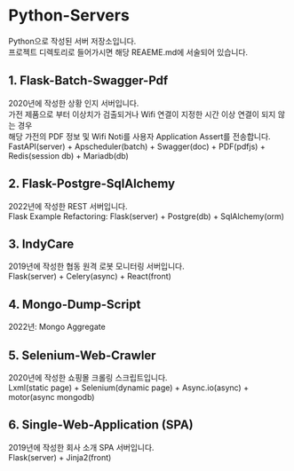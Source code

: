 # Python-Servers
Python으로 작성된 서버 저장소입니다. \
프로젝트 디렉토리로 들어가시면 해당 REAEME.md에 서술되어 있습니다.

## 1. Flask-Batch-Swagger-Pdf
2020년에 작성한 상황 인지 서버입니다. \
가전 제품으로 부터 이상치가 검출되거나 Wifi 연결이 지정한 시간 이상 연결이 되지 않는 경우 \
해당 가전의 PDF 정보 및 Wifi Noti를 사용자 Application Assert를 전송합니다. \
FastAPI(server) + Apscheduler(batch) + Swagger(doc) + PDF(pdfjs) + Redis(session db) + Mariadb(db)

## 2. Flask-Postgre-SqlAlchemy
2022년에 작성한 REST 서버입니다. \
Flask Example Refactoring: Flask(server) + Postgre(db) + SqlAlchemy(orm)

## 3. IndyCare
2019년에 작성한 협동 원격 로봇 모니터링 서버입니다. \
Flask(server) + Celery(async) + React(front)

## 4. Mongo-Dump-Script
2022년: Mongo Aggregate

## 5. Selenium-Web-Crawler
2020년에 작성한 쇼핑몰 크롤링 스크립트입니다. \
Lxml(static page) + Selenium(dynamic page) + Async.io(async) + motor(async mongodb)

## 6. Single-Web-Application (SPA)
2019년에 작성한 회사 소개 SPA 서버입니다. \
Flask(server) + Jinja2(front)
